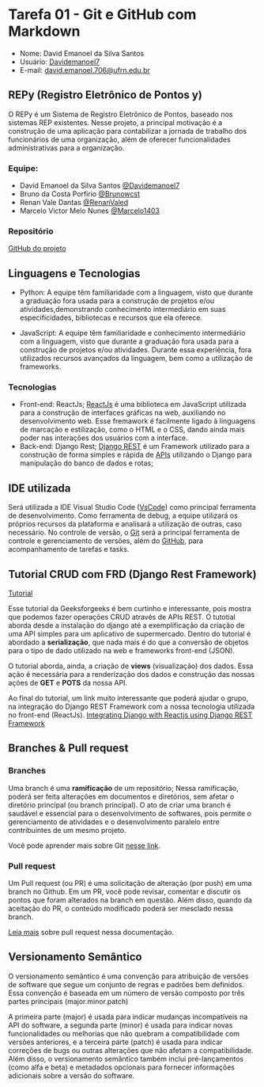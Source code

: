# Tarefa 01 - Git e GitHub com Markdown
- Nome: David Emanoel da Silva Santos
- Usuário: [Davidemanoel7](github.com/Davidemanoel7)
- E-mail: david.emanoel.706@ufrn.edu.br


## REPy (Registro Eletrônico de Pontos y)

O REPy é um Sistema de Registro Eletrônico de Pontos, baseado nos sistemas REP existentes. Nesse projeto, a principal motivação é a construção de uma aplicação para contabilizar a jornada de trabalho dos funcionários de uma organização, além de oferecer funcionalidades administrativas para a organização.


### Equipe:

- David Emanoel da Silva Santos [@Davidemanoel7](https://github.com/Davidemanoel7)
- Bruno da Costa Porfírio [@Brunowcst](https://github.com/Brunowcst)
- Renan Vale Dantas [@RenanValed](https://github.com/RenanValed)
- Marcelo Victor Melo Nunes [@Marcelo1403](https://github.com/Marcelo1403)

### Repositório
[GitHub do projeto](https://github.com/Brunowcst/SistemasDeControleDePontos)

## Linguagens e Tecnologias

* Python: A equipe têm familiaridade com a linguagem, visto que durante a graduação fora usada para a construção de projetos e/ou atividades,demonstrando conhecimento intermediário em suas especificidades, bibliotecas e recursos que ela oferece.

* JavaScript: A equipe têm familiaridade e conhecimento intermediário com a linguagem, visto que durante a graduação fora usada para a construção de projetos e/ou atividades. Durante essa experiência, fora utilizados recursos avançados da linguagem, bem como a utilização de frameworks.

### Tecnologias

* Front-end: ReactJs;
    [ReactJs](https://legacy.reactjs.org/) é uma biblioteca em JavaScript utilizada para a construção de interfaces gráficas na web, auxiliando no desenvolvimento web. Esse fremawork é facilmente ligado à linguagens de marcação e estilização, como o HTML e o CSS, dando ainda mais poder nas interações dos usuários com a interface.
* Back-end: Django Rest;
    [Django REST](https://www.django-rest-framework.org/) é um Framework utilizado para a construção de forma simples e rápida de [APIs](https://aws.amazon.com/pt/what-is/api/) utilizando o Django para manipulação do banco de dados e rotas;

## IDE utilizada

Será utilizada a IDE Visual Studio Code ([VsCode](https://code.visualstudio.com/)) como principal ferramenta de desenvolvimento. Como ferramenta de debug, a equipe utilizará os próprios recursos da plataforma e analisará a utilização de outras, caso necessário. No controle de versão, o [Git](https://git-scm.com/) será a principal ferramenta de controle e gerenciamento de versões, além do [GitHub](https://github.com/), para acompanhamento de tarefas e tasks.

## Tutorial CRUD com FRD (Django Rest Framework)

[Tutorial](https://www.geeksforgeeks.org/django-rest-api-crud-with-drf/)

Esse tutorial da Geeksforgeeks é bem curtinho e interessante, pois mostra que podemos fazer operações CRUD através de APIs REST. O tutotial aborda desde a instalação do django até a exemplificação da criação de uma API simples para um aplicativo de supermercado. 
Dentro do tutorial é abordado a **serialização**, que nada mais é do que a conversão de objetos para o tipo de dado utilizado na web e frameworks front-end (JSON).

O tutorial aborda, ainda, a criação de **views** (visualização) dos dados. Essa ação é necessária para a renderização dos dados e construção das nossas ações de **GET** e **POTS** da nossa API.

Ao final do tutorial, um link muito interessante que poderá ajudar o grupo, na integração do Django REST Framework com a nossa tecnologia utilizada no front-end (ReactJs). [Integrating Django with Reactjs using Django REST Framework](https://www.geeksforgeeks.org/integrating-django-with-reactjs-using-django-rest-framework/?ref=rp)

## Branches & Pull request

### Branches
Uma branch é uma **ramificação** de um repositório; Nessa ramificação, poderá ser feita alterações em documentos e diretórios, sem afetar o diretório principal (ou branch principal). O ato de criar uma branch é saudável e essencial para o desenvolvimento de softwares, pois permite o gerenciamento de atividades e o desenvolvimento paralelo entre contribuintes de um mesmo projeto.

Você pode aprender mais sobre Git [nesse link](https://git-scm.com/docs/gittutorial).

### Pull request
Um Pull request (ou PR) é uma solicitação de alteração (por push) em uma branch no Github. Em um PR, você pode revisar, comentar e discutir os pontos que foram alterados na branch em questão. Além disso, quando da aceitação do PR, o conteúdo modificado poderá ser mesclado nessa branch.

[Leia mais](https://docs.github.com/pt/pull-requests/collaborating-with-pull-requests/proposing-changes-to-your-work-with-pull-requests/about-pull-requests?platform=linux) sobre pull request nessa documentação.

## Versionamento Semântico

O versionamento semântico é uma convenção para atribuição de versões de software que segue um conjunto de regras e padrões bem definidos. Essa convenção é baseada em um número de versão composto por três partes principais (major.minor.patch)

A primeira parte (major) é usada para indicar mudanças incompatíveis na API do software, a segunda parte (minor) é usada para indicar novas funcionalidades ou melhorias que não quebram a compatibilidade com versões anteriores, e a terceira parte (patch) é usada para indicar correções de bugs ou outras alterações que não afetam a compatibilidade. Além disso, o versionamento semântico também inclui pré-lançamentos (como alfa e beta) e metadados opcionais para fornecer informações adicionais sobre a versão do software.

